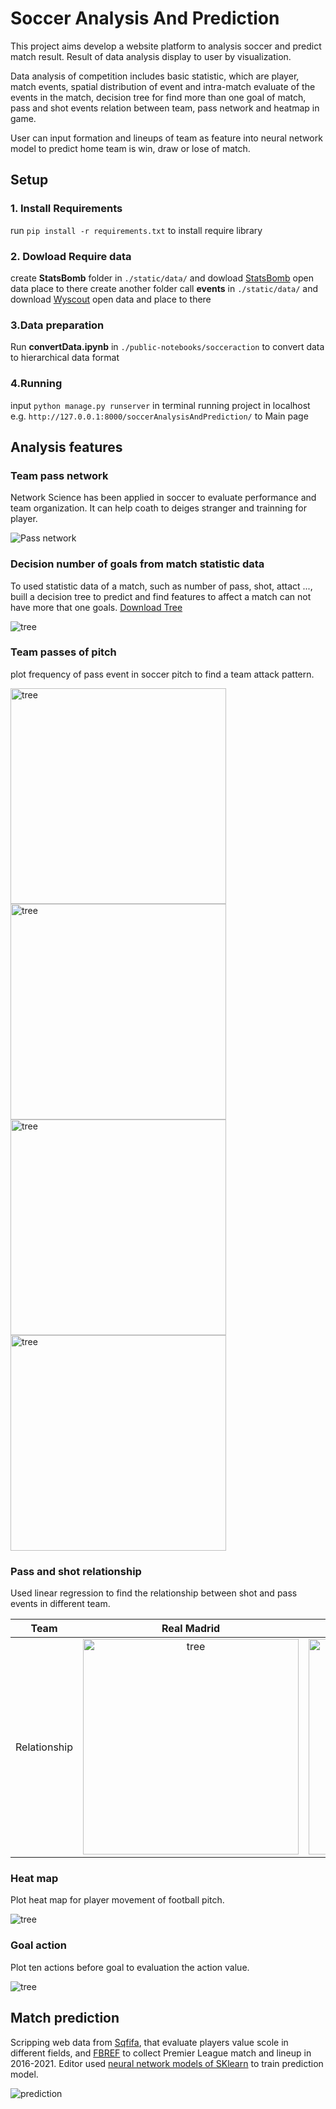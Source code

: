 # Soccer Analysis And Prediction
This project aims develop a website platform to analysis soccer and predict match result. Result of data analysis display to user by visualization. 

Data analysis of competition includes basic statistic, which are player, match events, spatial distribution of event and intra-match evaluate of the events in the match, decision tree for find more than one goal of match, pass and shot events relation between team, pass network and heatmap in game.

User can input formation and lineups of team as feature into neural network model to predict home team is win, draw or lose of match.

## Setup
### 1. Install Requirements
run `pip install -r requirements.txt` to install require library 

### 2. Dowload Require data
create **StatsBomb** folder in `./static/data/` and dowload [StatsBomb](https://github.com/statsbomb/open-data) open data place to there
create another folder call **events** in `./static/data/` and download [Wyscout](https://figshare.com/articles/dataset/Events/7770599?backTo=/collections/Soccer_match_event_dataset/4415000) open data and place to there

### 3.Data preparation
Run **convertData.ipynb** in `./public-notebooks/socceraction` to convert data to hierarchical data format 

### 4.Running
input `python manage.py runserver` in terminal running project in localhost e.g. `http://127.0.0.1:8000/soccerAnalysisAndPrediction/` to Main page


## Analysis features
### Team pass network
Network Science has been applied in soccer to evaluate performance and team organization. It can help coath to deiges stranger and trainning for player.

<img alt="Pass network" src="static/img/passnetwork.PNG">

### Decision number of goals from match statistic data
To used statistic data of a match, such as number of pass, shot, attact ..., buill a decision tree to predict and find features to affect a match can not have more that one goals. <a id="raw-url" href="static/img/tree.jpg" download="tree.jpg" height="400px">Download Tree</a>

<img alt="tree" src="static/img/tree.jpg">

### Team passes of pitch
plot frequency of pass event in soccer pitch to find a team attack pattern.

<img alt="tree" src="static/img/PassHeatBarcelona.jpg" width="345" style="max-width: 345px"> <img alt="tree" src="static/img/PassHeatReal Madrid.jpg" width="345" style="max-width: 345px">
<img alt="tree" src="static/img/PassHeatEibar.jpg" width="345" style="max-width: 345px"> <img alt="tree" src="static/img/PassHeatReal Sociedad.jpg" width="345" style="max-width: 345px"> 

### Pass and shot relationship
Used linear regression to find the relationship between shot and pass events in different team.

| Team | Real Madrid | Real Sociedad |
| :---: | :---: | :---: |
| Relationship | <img alt="tree" src="static/img/ShotsPassesWithFit_Real Madrid.jpg" width="345" style="max-width: 345px"> | <img alt="tree" src="static/img/ShotsPassesWithFit_Real Sociedad.jpg" width="345" style="max-width: 345px"> |

### Heat map
Plot heat map for player movement of football pitch.

<img alt="tree" src="static/img/heatMap.PNG">

### Goal action
Plot ten actions before goal to evaluation the action value.

<img alt="tree" src="static/img/goalaction.PNG">


## Match prediction
Scripping web data from [Sqfifa](https://sofifa.com/), that evaluate players value scole in different fields, and [FBREF](https://fbref.com/en/comps/9/Premier-League-Stats) to collect Premier League match and lineup in 2016-2021. Editor used [neural network models of SKlearn](https://scikit-learn.org/stable/modules/neural_networks_supervised.html) to train prediction model.

<img alt="prediction" src="static/img/prediction.PNG">
